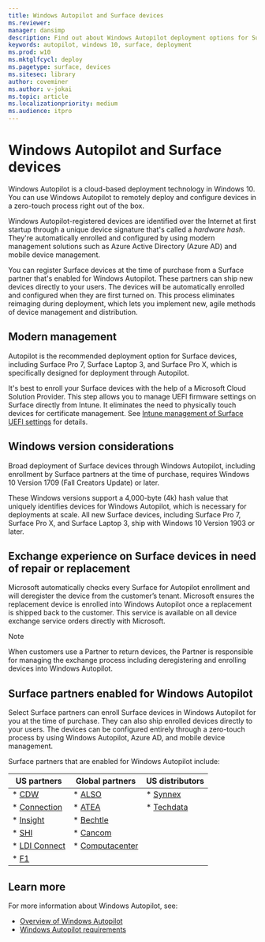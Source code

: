 ```yaml
---
title: Windows Autopilot and Surface devices
ms.reviewer: 
manager: dansimp
description: Find out about Windows Autopilot deployment options for Surface devices.
keywords: autopilot, windows 10, surface, deployment
ms.prod: w10
ms.mktglfcycl: deploy
ms.pagetype: surface, devices
ms.sitesec: library
author: coveminer
ms.author: v-jokai
ms.topic: article
ms.localizationpriority: medium
ms.audience: itpro
---
```


# Windows Autopilot and Surface devices

Windows Autopilot is a cloud-based deployment technology in Windows 10. You can use Windows Autopilot to remotely deploy and configure devices in a zero-touch process right out of the box.

Windows Autopilot-registered devices are identified over the Internet at first startup through a unique device signature that's called a *hardware hash*. They're automatically enrolled and configured by using modern management solutions such as Azure Active Directory (Azure AD) and mobile device management.

You can register Surface devices at the time of purchase from a Surface partner that's enabled for Windows Autopilot. These partners can ship new devices directly to your users. The devices will be automatically enrolled and configured when they are first turned on. This process eliminates reimaging during deployment, which lets you implement new, agile methods of device management and distribution.

## Modern management

Autopilot is the recommended deployment option for Surface devices, including Surface Pro 7, Surface Laptop 3, and Surface Pro X, which is specifically designed for deployment through Autopilot.

 It's best to enroll your Surface devices with the help of a Microsoft Cloud Solution Provider. This step allows you to manage UEFI firmware settings on Surface directly from Intune. It eliminates the need to physically touch devices for certificate management. See [Intune management of Surface UEFI settings](surface-manage-dfci-guide.md) for details.

## Windows version considerations

Broad deployment of Surface devices through Windows Autopilot, including enrollment by Surface partners at the time of purchase, requires Windows 10 Version 1709 (Fall Creators Update) or later.

These Windows versions support a 4,000-byte (4k) hash value that uniquely identifies devices for Windows Autopilot, which is necessary for deployments at scale. All new Surface devices, including Surface Pro 7, Surface Pro X, and Surface Laptop 3, ship with Windows 10 Version 1903 or later.

## Exchange experience on Surface devices in need of repair or replacement

Microsoft automatically checks every Surface for Autopilot enrollment and will deregister the device from the customer’s tenant.  Microsoft ensures the replacement device is enrolled into Windows Autopilot once a replacement is shipped back to the customer. This service is available on all device exchange service orders directly with Microsoft.

> [!NOTE]
> When customers use a Partner to return devices, the Partner is responsible for managing the exchange process including deregistering and enrolling devices into Windows Autopilot.

## Surface partners enabled for Windows Autopilot

Select Surface partners can enroll Surface devices in Windows Autopilot for you at the time of purchase. They can also ship enrolled devices directly to your users. The devices can be configured entirely through a zero-touch process by using Windows Autopilot, Azure AD, and mobile device management.

Surface partners that are enabled for Windows Autopilot include:

| US partners | Global partners | US distributors |
|--------------|---------------|-------------------|
| * [CDW](https://www.cdw.com/) | * [ALSO](https://www.also.com/ec/cms5/de_1010/1010_anbieter/microsoft/windows-autopilot/index.jsp) | * [Synnex](https://www.synnexcorp.com/us/microsoft/surface-autopilot/)  |
| * [Connection](https://www.connection.com/brand/microsoft/microsoft-surface)   | * [ATEA](https://www.atea.com/) | * [Techdata](https://www.techdata.com/)  |
| * [Insight](https://www.insight.com/en_US/buy/partner/microsoft/surface/windows-autopilot.html)  | * [Bechtle](https://www.bechtle.com/marken/microsoft/microsoft-windows-autopilot) |    |
| * [SHI](https://www.shi.com/Surface) | * [Cancom](https://www.cancom.de/) |    |
| * [LDI Connect](https://www.myldi.com/managed-it/)  | * [Computacenter](https://www.computacenter.com/uk) |    |
| * [F1](https://www.functionone.com/#empower)  |   |

## Learn more

For more information about Windows Autopilot, see:
- [Overview of Windows Autopilot](https://docs.microsoft.com/windows/deployment/windows-autopilot/windows-10-autopilot)
- [Windows Autopilot requirements](https://docs.microsoft.com/windows/deployment/windows-autopilot/windows-autopilot-requirements)